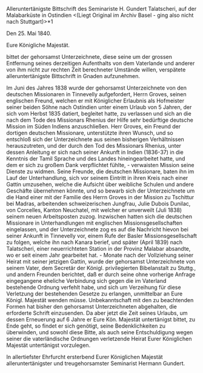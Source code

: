 Alleruntertänigste Bittschrift des Seminariste H. Gundert Talatscheri, auf der Malabarküste in Ostindien <(Liegt Original im Archiv Basel - ging also nicht nach Stuttgart)>*1

 Den 25. Mai 1840.

Eure Königliche Majestät.

bittet der gehorsamst Unterzeichnete, diese seine um der grossen Entfernung seines derzeitigen Aufenthalts von dem Vaterlande und anderer von ihm nicht zur rechten Zeit berechneter Umstände willen, verspätete alleruntertänigste Bittschrift in Gnaden aufzunehmen.

Im Juni des Jahres 1838 wurde der gehorsamst Unterzeichnete von den deutschen Missionaren in Tinnevelly aufgefordert, Herrn Groves, seinen englischen Freund, welchen er mit Königlicher Erlaubnis als Hofmeister seiner beiden Söhne nach Ostindien unter einem Urlaub von 5 Jahren, der sich vom Herbst 1835 datiert, begleitet hatte, zu verlassen und sich an die nach dem Tode des Missionars Rhenius der Hilfe sehr bedürftige deutsche Mission im Süden Indiens anzuschließen. Herr Groves, ein Freund der dortigen deutschen Missionare, unterstützte ihren Wunsch, und so entschloß sich der Unterzeichnete aus seinen bisherigen Verhältnissen herauszutreten, und der durch den Tod des Missionars Rhenius, unter dessen Anleitung er sich nach seiner Ankunft in Indien (1836-37) in die Kenntnis der Tamil Sprache und des Landes hineingearbeitet hatte, und dem er sich zu großem Dank verpflichtet fühlte, - verwaisten Mission seine Dienste zu widmen. Seine Freunde, die deutschen Missionare, baten ihn im Lauf der Unterhandlung, sich vor seinem Eintritt in ihren Kreis nach einer Gattin umzusehen, welche die Aufsicht über weibliche Schulen und andere Geschäfte übernehmen könnte, und so bewarb sich der Unterzeichnete um die Hand einer mit der Familie des Herrn Groves in der Mission zu Tschittur bei Madras, arbeitenden schweizerischen Jungfrau, Julie Dubois Dunilac, von Corcelles, Kanton Neuchatel, mit welcher er unverweilt (Juli 1838) seinem neuen Arbeitsposten zuzog. Inzwischen hatten sich die deutschen Missionare in Unterhandlungen mit englischen Missionsgesellschaften eingelassen, und der Unterzeichnete zog es auf die Nachricht hievon bei seiner Ankunft in Tinnevelly vor, einem Rufe der Basler Missionsgesellschaft zu folgen, welche ihn nach Kanara berief, und später (April 1839) nach Talatscheri, einer neuerrichteten Station in der Provinz Malabar absandte, wo er seit einem Jahr gearbeitet hat. - Monate nach der Vollziehung seiner Heirat mit seiner jetzigen Gattin, wurde der gehorsamst Unterzeichnete von seinem Vater, dem Secretär der Königl. privilegierten Bibelanstalt zu Stuttg., und andern Freunden berichtet, daß er durch seine ohne vorherige Anfrage eingegangene eheliche Verbindung sich gegen die im Vaterland bestehende Ordnung verfehlt habe, und sich um Verzeihung für diese Verletzung der bestehenden Gesetze zu erlangen, unmittelbar an Eure Königl. Majestät wenden müsse. Unbekanntschaft mit den zu beachtenden Formen hat bisher den gehorsamst Unterzeichneten abgehalten, die erforderte Schrift einzusenden. Da aber jetzt die Zeit seines Urlaubs, um dessen Erneuerung auf 6 Jahre er Eure Kön. Majestät untertänigst bittet, zu Ende geht, so findet er sich genötigt, seine Bedenklichkeiten zu überwinden, und sowohl diese Bitte, als auch seine Entschuldigung wegen seiner die vaterländische Ordnungen verletzende Heirat Eurer Königlichen Majestät untertänigst vorzulegen.

 In allertiefster Ehrfurcht ersterbend
 Eurer Königlichen Majestät
 alleruntertänigster und treugehorsamster
 Seminarist Hermann Gundert.

